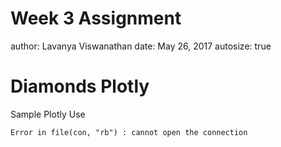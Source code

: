Week 3 Assignment
========================================================
author: Lavanya Viswanathan 
date: May 26, 2017
autosize: true

Diamonds Plotly
========================================================

Sample Plotly Use




```
Error in file(con, "rb") : cannot open the connection
```
